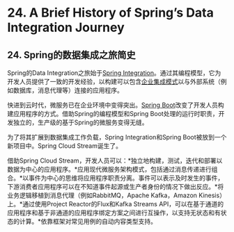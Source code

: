 # 24. A Brief History of Spring’s Data Integration Journey

## 24. Spring的数据集成之旅简史

Spring的Data Integration之旅始于[Spring Integration](https://projects.spring.io/spring-integration/)。通过其编程模型，它为开发人员提供了一致的开发经验，以构建可以包含[企业集成模式](http://www.enterpriseintegrationpatterns.com/)以与外部系统（例如数据库，消息代理等）连接的应用程序。

快进到云时代，微服务已在企业环境中变得突出。[Spring Boot](https://projects.spring.io/spring-boot/)改变了开发人员构建应用程序的方式。借助Spring的编程模型和Spring Boot处理的运行时职责，开发独立的，生产级的基于Spring的微服务变得无缝。

为了将其扩展到数据集成工作负载，Spring Integration和Spring Boot被放到一个新项目中。Spring Cloud Stream诞生了。

借助Spring Cloud Stream，开发人员可以：*独立地构建，测试，迭代和部署以数据为中心的应用程序。*应用现代微服务架构模式，包括通过消息传递进行组合。*以事件为中心的思维将应用程序职责分离。事件可以表示及时发生的事件，下游消费者应用程序可以在不知道事件起源或生产者身份的情况下做出反应。*将业务逻辑移植到消息代理（例如RabbitMQ，Apache Kafka，Amazon Kinesis）上。*通过使用Project Reactor的Flux和Kafka Streams API，可以在基于通道的应用程序和基于非通道的应用程序绑定方案之间进行互操作，以支持无状态和有状态的计算。*依靠框架对常见用例的自动内容类型支持。